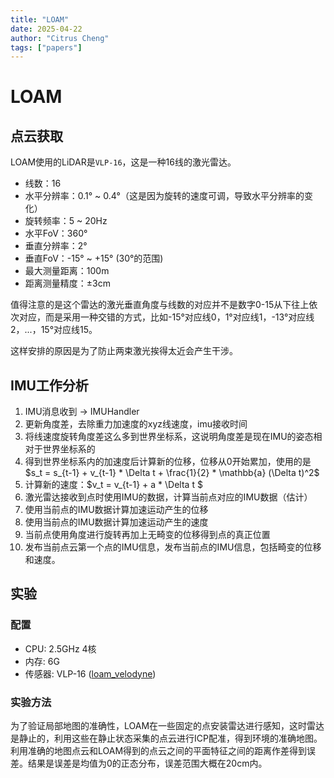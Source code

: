 ```yaml
---
title: "LOAM"
date: 2025-04-22
author: "Citrus Cheng"
tags: ["papers"]
---
```


# LOAM

## 点云获取
LOAM使用的LiDAR是`VLP-16`，这是一种16线的激光雷达。

* 线数：16
* 水平分辨率：0.1° ~ 0.4°（这是因为旋转的速度可调，导致水平分辨率的变化）
* 旋转频率：5 ~ 20Hz
* 水平FoV：360°
* 垂直分辨率：2°
* 垂直FoV：-15° ~ +15° (30°的范围)
* 最大测量距离：100m
* 距离测量精度：±3cm

值得注意的是这个雷达的激光垂直角度与线数的对应并不是数字0-15从下往上依次对应，而是采用一种交错的方式，比如-15°对应线0，1°对应线1，-13°对应线2，...，15°对应线15。

这样安排的原因是为了防止两束激光挨得太近会产生干涉。

## IMU工作分析

1. IMU消息收到 -> IMUHandler
2. 更新角度差，去除重力加速度的xyz线速度，imu接收时间
3. 将线速度旋转角度差这么多到世界坐标系，这说明角度差是现在IMU的姿态相对于世界坐标系的
4. 得到世界坐标系内的加速度后计算新的位移，位移从0开始累加，使用的是$s_t = s_{t-1} + v_{t-1} * \Delta t + \frac{1}{2} * \mathbb{a} (\Delta t)^2$
5. 计算新的速度：$v_t = v_{t-1} + a * \Delta t $
6. 激光雷达接收到点时使用IMU的数据，计算当前点对应的IMU数据（估计）
7. 使用当前点的IMU数据计算加速运动产生的位移
8. 使用当前点的IMU数据计算加速运动产生的速度
9. 当前点使用角度进行旋转再加上无畸变的位移得到点的真正位置
10. 发布当前点云第一个点的IMU信息，发布当前点的IMU信息，包括畸变的位移和速度。

## 实验

### 配置

* CPU: 2.5GHz 4核
* 内存: 6G
* 传感器: VLP-16 ([loam_velodyne](https://wiki.ros.org/loam_velodyne))

### 实验方法
为了验证局部地图的准确性，LOAM在一些固定的点安装雷达进行感知，这时雷达是静止的，利用这些在静止状态采集的点云进行ICP配准，得到环境的准确地图。
利用准确的地图点云和LOAM得到的点云之间的平面特征之间的距离作差得到误差。结果是误差是均值为0的正态分布，误差范围大概在20cm内。